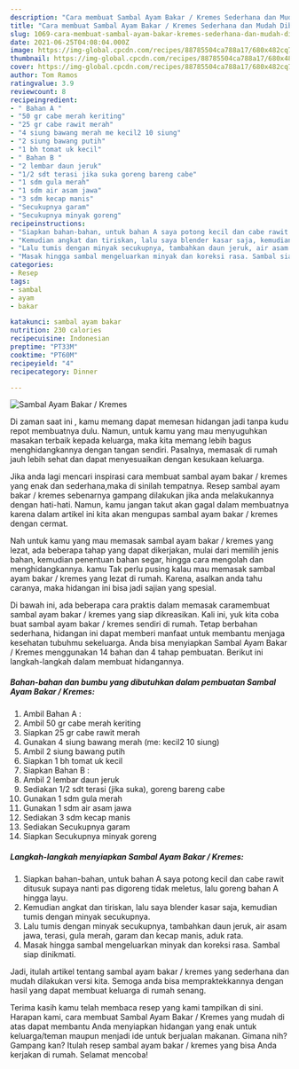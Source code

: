 ```yaml
---
description: "Cara membuat Sambal Ayam Bakar / Kremes Sederhana dan Mudah Dibuat"
title: "Cara membuat Sambal Ayam Bakar / Kremes Sederhana dan Mudah Dibuat"
slug: 1069-cara-membuat-sambal-ayam-bakar-kremes-sederhana-dan-mudah-dibuat
date: 2021-06-25T04:08:04.000Z
image: https://img-global.cpcdn.com/recipes/88785504ca788a17/680x482cq70/sambal-ayam-bakar-kremes-foto-resep-utama.jpg
thumbnail: https://img-global.cpcdn.com/recipes/88785504ca788a17/680x482cq70/sambal-ayam-bakar-kremes-foto-resep-utama.jpg
cover: https://img-global.cpcdn.com/recipes/88785504ca788a17/680x482cq70/sambal-ayam-bakar-kremes-foto-resep-utama.jpg
author: Tom Ramos
ratingvalue: 3.9
reviewcount: 8
recipeingredient:
- " Bahan A "
- "50 gr cabe merah keriting"
- "25 gr cabe rawit merah"
- "4 siung bawang merah me kecil2 10 siung"
- "2 siung bawang putih"
- "1 bh tomat uk kecil"
- " Bahan B "
- "2 lembar daun jeruk"
- "1/2 sdt terasi jika suka goreng bareng cabe"
- "1 sdm gula merah"
- "1 sdm air asam jawa"
- "3 sdm kecap manis"
- "Secukupnya garam"
- "Secukupnya minyak goreng"
recipeinstructions:
- "Siapkan bahan-bahan, untuk bahan A saya potong kecil dan cabe rawit ditusuk supaya nanti pas digoreng tidak meletus, lalu goreng bahan A hingga layu."
- "Kemudian angkat dan tiriskan, lalu saya blender kasar saja, kemudian tumis dengan minyak secukupnya."
- "Lalu tumis dengan minyak secukupnya, tambahkan daun jeruk, air asam jawa, terasi, gula merah, garam dan kecap manis, aduk rata."
- "Masak hingga sambal mengeluarkan minyak dan koreksi rasa. Sambal siap dinikmati."
categories:
- Resep
tags:
- sambal
- ayam
- bakar

katakunci: sambal ayam bakar 
nutrition: 230 calories
recipecuisine: Indonesian
preptime: "PT33M"
cooktime: "PT60M"
recipeyield: "4"
recipecategory: Dinner

---
```



![Sambal Ayam Bakar / Kremes](https://img-global.cpcdn.com/recipes/88785504ca788a17/680x482cq70/sambal-ayam-bakar-kremes-foto-resep-utama.jpg)

Di zaman  saat ini , kamu memang dapat memesan hidangan jadi tanpa kudu repot membuatnya dulu. Namun, untuk kamu yang mau menyuguhkan masakan terbaik kepada keluarga, maka kita memang lebih bagus menghidangkannya dengan tangan sendiri. Pasalnya, memasak di rumah jauh lebih sehat dan dapat menyesuaikan dengan kesukaan keluarga.

Jika anda lagi mencari inspirasi cara membuat sambal ayam bakar / kremes yang enak dan sederhana,maka di sinilah tempatnya. Resep sambal ayam bakar / kremes  sebenarnya gampang dilakukan jika anda melakukannya dengan hati-hati. Namun, kamu jangan takut akan gagal dalam membuatnya 
karena dalam artikel ini kita akan mengupas sambal ayam bakar / kremes dengan cermat.  



Nah untuk kamu yang mau memasak sambal ayam bakar / kremes yang lezat, ada beberapa tahap yang dapat dikerjakan, mulai dari memilih jenis bahan, kemudian penentuan bahan segar, hingga cara mengolah dan menghidangkannya. kamu Tak perlu pusing kalau mau memasak sambal ayam bakar / kremes yang lezat di rumah. Karena, asalkan anda  tahu caranya, maka hidangan ini bisa jadi sajian yang spesial.

Di bawah ini, ada beberapa cara praktis  dalam memasak caramembuat sambal ayam bakar / kremes yang siap dikreasikan. Kali ini, yuk kita coba buat sambal ayam bakar / kremes sendiri di rumah. Tetap berbahan sederhana, hidangan ini dapat memberi manfaat untuk membantu menjaga kesehatan tubuhmu sekeluarga. Anda bisa menyiapkan Sambal Ayam Bakar / Kremes menggunakan 14 bahan dan 4 tahap pembuatan. Berikut ini langkah-langkah dalam membuat hidangannya.

<!--inarticleads1-->

##### Bahan-bahan dan bumbu yang dibutuhkan dalam pembuatan Sambal Ayam Bakar / Kremes:

1. Ambil  Bahan A :
1. Ambil 50 gr cabe merah keriting
1. Siapkan 25 gr cabe rawit merah
1. Gunakan 4 siung bawang merah (me: kecil2 10 siung)
1. Ambil 2 siung bawang putih
1. Siapkan 1 bh tomat uk kecil
1. Siapkan  Bahan B :
1. Ambil 2 lembar daun jeruk
1. Sediakan 1/2 sdt terasi (jika suka), goreng bareng cabe
1. Gunakan 1 sdm gula merah
1. Gunakan 1 sdm air asam jawa
1. Sediakan 3 sdm kecap manis
1. Sediakan Secukupnya garam
1. Siapkan Secukupnya minyak goreng




<!--inarticleads2-->

##### Langkah-langkah menyiapkan Sambal Ayam Bakar / Kremes:

1. Siapkan bahan-bahan, untuk bahan A saya potong kecil dan cabe rawit ditusuk supaya nanti pas digoreng tidak meletus, lalu goreng bahan A hingga layu.
1. Kemudian angkat dan tiriskan, lalu saya blender kasar saja, kemudian tumis dengan minyak secukupnya.
1. Lalu tumis dengan minyak secukupnya, tambahkan daun jeruk, air asam jawa, terasi, gula merah, garam dan kecap manis, aduk rata.
1. Masak hingga sambal mengeluarkan minyak dan koreksi rasa. Sambal siap dinikmati.




Jadi, itulah artikel tentang  sambal ayam bakar / kremes  yang sederhana dan mudah dilakukan versi kita. Semoga anda bisa mempraktekkannya dengan hasil yang dapat membuat keluarga di rumah senang. 

Terima kasih kamu telah membaca resep yang kami tampilkan di sini. Harapan kami, cara membuat  Sambal Ayam Bakar / Kremes yang mudah di atas dapat membantu Anda menyiapkan hidangan yang enak untuk keluarga/teman maupun menjadi ide untuk berjualan makanan. Gimana nih? Gampang kan? Itulah resep sambal ayam bakar / kremes yang bisa Anda kerjakan di rumah. Selamat mencoba!

